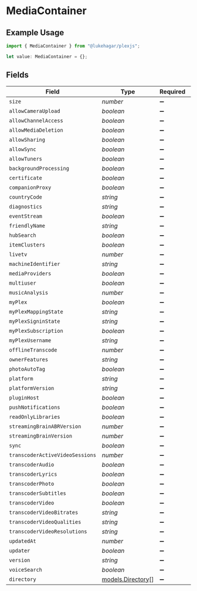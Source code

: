 # MediaContainer

## Example Usage

```typescript
import { MediaContainer } from "@lukehagar/plexjs";

let value: MediaContainer = {};
```

## Fields

| Field                                        | Type                                         | Required                                     | Description                                  |
| -------------------------------------------- | -------------------------------------------- | -------------------------------------------- | -------------------------------------------- |
| `size`                                       | *number*                                     | :heavy_minus_sign:                           | N/A                                          |
| `allowCameraUpload`                          | *boolean*                                    | :heavy_minus_sign:                           | N/A                                          |
| `allowChannelAccess`                         | *boolean*                                    | :heavy_minus_sign:                           | N/A                                          |
| `allowMediaDeletion`                         | *boolean*                                    | :heavy_minus_sign:                           | N/A                                          |
| `allowSharing`                               | *boolean*                                    | :heavy_minus_sign:                           | N/A                                          |
| `allowSync`                                  | *boolean*                                    | :heavy_minus_sign:                           | N/A                                          |
| `allowTuners`                                | *boolean*                                    | :heavy_minus_sign:                           | N/A                                          |
| `backgroundProcessing`                       | *boolean*                                    | :heavy_minus_sign:                           | N/A                                          |
| `certificate`                                | *boolean*                                    | :heavy_minus_sign:                           | N/A                                          |
| `companionProxy`                             | *boolean*                                    | :heavy_minus_sign:                           | N/A                                          |
| `countryCode`                                | *string*                                     | :heavy_minus_sign:                           | N/A                                          |
| `diagnostics`                                | *string*                                     | :heavy_minus_sign:                           | N/A                                          |
| `eventStream`                                | *boolean*                                    | :heavy_minus_sign:                           | N/A                                          |
| `friendlyName`                               | *string*                                     | :heavy_minus_sign:                           | N/A                                          |
| `hubSearch`                                  | *boolean*                                    | :heavy_minus_sign:                           | N/A                                          |
| `itemClusters`                               | *boolean*                                    | :heavy_minus_sign:                           | N/A                                          |
| `livetv`                                     | *number*                                     | :heavy_minus_sign:                           | N/A                                          |
| `machineIdentifier`                          | *string*                                     | :heavy_minus_sign:                           | N/A                                          |
| `mediaProviders`                             | *boolean*                                    | :heavy_minus_sign:                           | N/A                                          |
| `multiuser`                                  | *boolean*                                    | :heavy_minus_sign:                           | N/A                                          |
| `musicAnalysis`                              | *number*                                     | :heavy_minus_sign:                           | N/A                                          |
| `myPlex`                                     | *boolean*                                    | :heavy_minus_sign:                           | N/A                                          |
| `myPlexMappingState`                         | *string*                                     | :heavy_minus_sign:                           | N/A                                          |
| `myPlexSigninState`                          | *string*                                     | :heavy_minus_sign:                           | N/A                                          |
| `myPlexSubscription`                         | *boolean*                                    | :heavy_minus_sign:                           | N/A                                          |
| `myPlexUsername`                             | *string*                                     | :heavy_minus_sign:                           | N/A                                          |
| `offlineTranscode`                           | *number*                                     | :heavy_minus_sign:                           | N/A                                          |
| `ownerFeatures`                              | *string*                                     | :heavy_minus_sign:                           | N/A                                          |
| `photoAutoTag`                               | *boolean*                                    | :heavy_minus_sign:                           | N/A                                          |
| `platform`                                   | *string*                                     | :heavy_minus_sign:                           | N/A                                          |
| `platformVersion`                            | *string*                                     | :heavy_minus_sign:                           | N/A                                          |
| `pluginHost`                                 | *boolean*                                    | :heavy_minus_sign:                           | N/A                                          |
| `pushNotifications`                          | *boolean*                                    | :heavy_minus_sign:                           | N/A                                          |
| `readOnlyLibraries`                          | *boolean*                                    | :heavy_minus_sign:                           | N/A                                          |
| `streamingBrainABRVersion`                   | *number*                                     | :heavy_minus_sign:                           | N/A                                          |
| `streamingBrainVersion`                      | *number*                                     | :heavy_minus_sign:                           | N/A                                          |
| `sync`                                       | *boolean*                                    | :heavy_minus_sign:                           | N/A                                          |
| `transcoderActiveVideoSessions`              | *number*                                     | :heavy_minus_sign:                           | N/A                                          |
| `transcoderAudio`                            | *boolean*                                    | :heavy_minus_sign:                           | N/A                                          |
| `transcoderLyrics`                           | *boolean*                                    | :heavy_minus_sign:                           | N/A                                          |
| `transcoderPhoto`                            | *boolean*                                    | :heavy_minus_sign:                           | N/A                                          |
| `transcoderSubtitles`                        | *boolean*                                    | :heavy_minus_sign:                           | N/A                                          |
| `transcoderVideo`                            | *boolean*                                    | :heavy_minus_sign:                           | N/A                                          |
| `transcoderVideoBitrates`                    | *string*                                     | :heavy_minus_sign:                           | N/A                                          |
| `transcoderVideoQualities`                   | *string*                                     | :heavy_minus_sign:                           | N/A                                          |
| `transcoderVideoResolutions`                 | *string*                                     | :heavy_minus_sign:                           | N/A                                          |
| `updatedAt`                                  | *number*                                     | :heavy_minus_sign:                           | N/A                                          |
| `updater`                                    | *boolean*                                    | :heavy_minus_sign:                           | N/A                                          |
| `version`                                    | *string*                                     | :heavy_minus_sign:                           | N/A                                          |
| `voiceSearch`                                | *boolean*                                    | :heavy_minus_sign:                           | N/A                                          |
| `directory`                                  | [models.Directory](../models/directory.md)[] | :heavy_minus_sign:                           | N/A                                          |